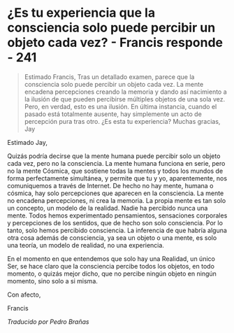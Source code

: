 # ¿Es tu experiencia que la consciencia solo puede percibir un objeto cada vez? - Francis responde - 241

>Estimado Francis, Tras un detallado examen, parece que la consciencia solo puede percibir un objeto cada vez. La mente encadena percepciones creando la memoria y dando así nacimiento a la ilusión de que pueden percibirse múltiples objetos de una sola vez. Pero, en verdad, esto es una ilusión. En última instancia, cuando el pasado está totalmente ausente, hay simplemente un acto de percepción pura tras otro. ¿Es esta tu experiencia? Muchas gracias, Jay

Estimado Jay,

Quizás podría decirse que la mente humana puede percibir solo un objeto cada vez, pero no la consciencia. La mente humana funciona en serie, pero no la mente Cósmica, que sostiene todas la mentes y todos los mundos de forma perfectamente simultánea, y permite que tu y yo, aparentemente, nos comuniquemos a través de Internet. De hecho no hay mente, humana o cósmica, hay solo percepciones que aparecen en la consciencia. La mente no encadena percepciones, ni crea la memoria. La propia mente es tan solo un concepto, un modelo de la realidad. Nadie ha percibido nunca una mente. Todos hemos experimentado pensamientos, sensaciones corporales y percepciones de los sentidos, que de hecho son solo consciencia. Por lo tanto, solo hemos percibido consciencia. La inferencia de que habría alguna otra cosa además de consciencia, ya sea un objeto o una mente, es solo una teoría, un modelo de realidad, no una experiencia.

En el momento en que entendemos que solo hay una Realidad, un único Ser, se hace claro que la consciencia percibe todos los objetos, en todo momento, o quizás mejor dicho, que no percibe ningún objeto en ningún momento, sino solo a si misma.

Con afecto,

Francis

_Traducido por Pedro Brañas_

